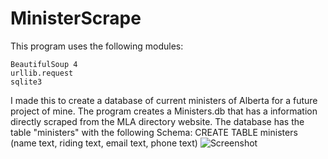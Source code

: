 # MinisterScrape

This program uses the following modules:
```
BeautifulSoup 4
urllib.request
sqlite3
```
I made this to create a database of current ministers of Alberta for a future project of mine.
The program creates a Ministers.db that has a information directly scraped from the MLA directory website.
The database has the table "ministers" with the following Schema:
CREATE TABLE ministers (name text, riding text, email text, phone text)
![Screenshot](https://s7.postimg.cc/6vc8gnxxn/database_example.png)
